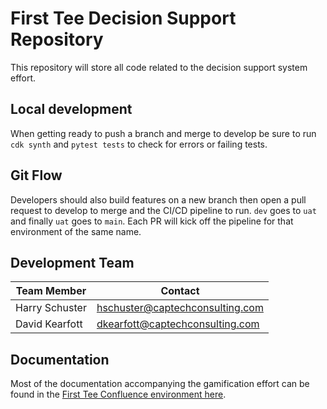# First Tee Decision Support Repository
This repository will store all code related to the decision support system effort.

## Local development
When getting ready to push a branch and merge to develop be sure to run ```cdk synth``` and ```pytest tests``` to check for errors or failing tests.

## Git Flow
Developers should also build features on a new branch then open a pull request to develop to merge and the CI/CD pipeline to run. ```dev``` goes to ```uat``` and finally ```uat``` goes to ```main```. Each PR will kick off the pipeline for that environment of the same name.

## Development Team
|Team Member|Contact|
|---|---|
|Harry Schuster|hschuster@captechconsulting.com|
|David Kearfott|dkearfott@captechconsulting.com|


## Documentation
Most of the documentation accompanying the gamification effort can be found in the [First Tee Confluence environment here](https://firsttee.atlassian.net/wiki/spaces/DSS/overview?homepageId=475824403).